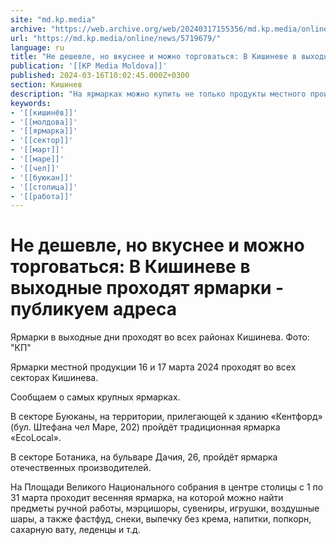 ```yaml
---
site: "md.kp.media"
archive: "https://web.archive.org/web/20240317155356/md.kp.media/online/news/5719679/"
url: "https://md.kp.media/online/news/5719679/"
language: ru
title: "Не дешевле, но вкуснее и можно торговаться: В Кишиневе в выходные проходят ярмарки - публикуем адреса"
publication: '[[KP Media Moldova]]'
published: 2024-03-16T10:02:45.000Z+0300
section: Кишинев
description: "На ярмарках можно купить не только продукты местного производства, но и поделки народных мастеров"
keywords:
- '[[кишинёв]]'
- '[[молдова]]'
- '[[ярмарка]]'
- '[[сектор]]'
- '[[март]]'
- '[[маре]]'
- '[[чел]]'
- '[[буюкан]]'
- '[[столица]]'
- '[[работа]]'
---
```


# Не дешевле, но вкуснее и можно торговаться: В Кишиневе в выходные проходят ярмарки - публикуем адреса

Ярмарки в выходные дни проходят во всех районах Кишинева. Фото: "КП"

Ярмарки местной продукции 16 и 17 марта 2024 проходят во всех секторах Кишинева.

Сообщаем о самых крупных ярмарках.

В секторе Буюканы, на территории, прилегающей к зданию «Кентфорд» (бул. Штефана чел Маре, 202) пройдёт традиционная ярмарка «EcoLocal».

В секторе Ботаника, на бульваре Дачия, 26, пройдёт ярмарка отечественных производителей.

На Площади Великого Национального собрания в центре столицы с 1 по 31 марта проходит весенняя ярмарка, на которой можно найти предметы ручной работы, мэрцишоры, сувениры, игрушки, воздушные шары, а также фастфуд, снеки, выпечку без крема, напитки, попкорн, сахарную вату, леденцы и т.д.